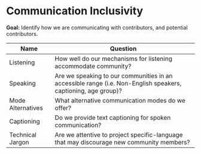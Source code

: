 # Communication Inclusivity

**Goal:** Identify how we are communicating with contributors, and potential contributors.

Name | Question
--- | ---
Listening | How well do our mechanisms for listening accommodate community?
Speaking| Are we speaking to our communities in an accessible range (i.e. Non-English speakers, captioning, age group)?  
Mode Alternatives | What alternative communication modes do we offer?
Captioning | Do we provide text captioning for spoken communication?
Technical Jargon |   Are we attentive to project specific-language that may discourage new community members? 

